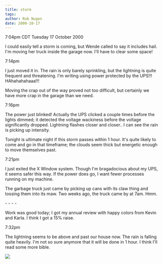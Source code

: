 ```yaml
---
title: storm
tags: 
author: Rob Nugen
date: 2000-10-17
---
```


<title></title>
<p class=date>7:04pm CDT Tuesday 17 October 2000

<p>I could easily tell a storm is coming, but Wende called to say it
includes hail.  I'm moving her truck inside the garage now.  I'll have
to clear some space!

<p class=date>7:14pm

<p>I just moved it in.  The rain is only barely sprinkling, but the
lightning is quite frequent and threatening.  I'm writing using power
protected by the UPS!!!  HAhahahahaaa!!!

<p>Moving the crap out of the way proved not too difficult, but
certainly we have more crap in the garage than we need.  

<p class=date>7:16pm

<p>The power just blinked!  Actually the UPS clicked a couple times
before the lights dimmed; it detected the voltage wackiness before the
voltage significantly dropped.  Lightning flashes closer and closer..
I can see the rain is picking up intensity.

<p>Tonight is ultimate night if this storm passes within 1 hour.  It's
quite likely to come and go in that timeframe; the clouds seem thick
but energetic enough to move themselves past.

<p class=date>7:21pm

<p>I just exited the X Window system.  Though I'm bragadocious about
my UPS, it seems safer this way.  If the power does go, I want fewer
processes running on my machine.

<p>The garbage truck just came by picking up cans with its claw thing
and tossing them into its maw.  Two weeks ago, the truck came by at
7am.  Hmm.

<p>- - - -

<p>Work was good today; I got my annual review with happy colors from
Kevin and Karla.  I think I got a 15% raise.

<p class=date>7:32pm

<p>The lightning seems to be above and past our house now.  The rain
is falling quite heavily.  I'm not so sure anymore that it will be
done in 1 hour.  I think I'll read some more bible.

<p><img src='/images/rob/wL-ROB.gif'>

